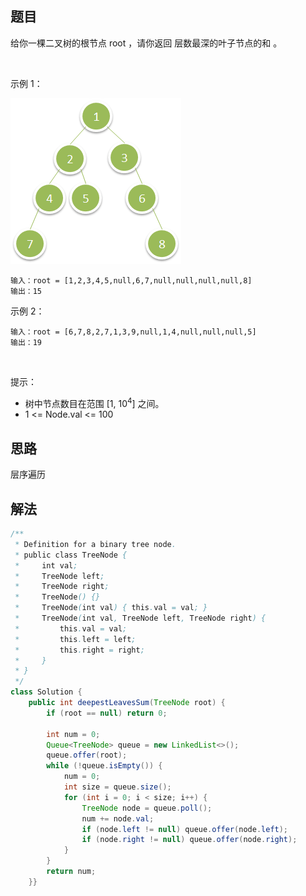 

## 题目
给你一棵二叉树的根节点 root ，请你返回 层数最深的叶子节点的和 。

 

示例 1：

![](../../../media/pictures/leetcode/1483_ex1.png)


    输入：root = [1,2,3,4,5,null,6,7,null,null,null,null,8]
    输出：15
示例 2：

    输入：root = [6,7,8,2,7,1,3,9,null,1,4,null,null,null,5]
    输出：19
 

提示：

- 树中节点数目在范围 [1, 10<sup>4</sup>] 之间。
- 1 <= Node.val <= 100


## 思路

层序遍历

## 解法
```java
/**
 * Definition for a binary tree node.
 * public class TreeNode {
 *     int val;
 *     TreeNode left;
 *     TreeNode right;
 *     TreeNode() {}
 *     TreeNode(int val) { this.val = val; }
 *     TreeNode(int val, TreeNode left, TreeNode right) {
 *         this.val = val;
 *         this.left = left;
 *         this.right = right;
 *     }
 * }
 */
class Solution {
    public int deepestLeavesSum(TreeNode root) {
        if (root == null) return 0;
        
        int num = 0;
        Queue<TreeNode> queue = new LinkedList<>();
        queue.offer(root);
        while (!queue.isEmpty()) {
            num = 0;
            int size = queue.size();
            for (int i = 0; i < size; i++) {
                TreeNode node = queue.poll();
                num += node.val;
                if (node.left != null) queue.offer(node.left);
                if (node.right != null) queue.offer(node.right);
            }
        }
        return num;
    }}
```